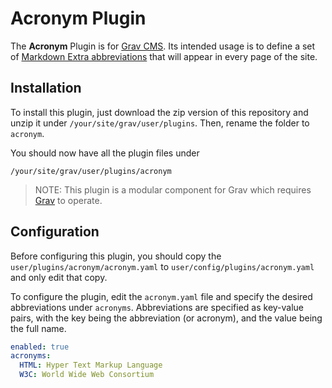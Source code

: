 # Acronym Plugin

The **Acronym** Plugin is for [Grav CMS](http://github.com/getgrav/grav).
Its intended usage is to define a set of [Markdown Extra abbreviations](https://michelf.ca/projects/php-markdown/extra/#abbr) that will appear in every page of the site.

## Installation

<!-- Installing the Acronym plugin can be done in one of two ways.
The GPM (Grav Package Manager) installation method enables you to quickly and easily install the plugin with a simple terminal command, while the manual method enables you to do so via a zip file.

### GPM Installation (Preferred)

The simplest way to install this plugin is via the [Grav Package Manager (GPM)](http://learn.getgrav.org/advanced/grav-gpm) through your system's terminal (also called the command line).
From the root of your Grav install type:

    bin/gpm install acronym

This will install the Acronym plugin into your `/user/plugins` directory within Grav. Its files can be found under `/your/site/grav/user/plugins/acronym`.

### Manual Installation -->

To install this plugin, just download the zip version of this repository and unzip it under `/your/site/grav/user/plugins`. Then, rename the folder to `acronym`.

You should now have all the plugin files under

    /your/site/grav/user/plugins/acronym
	
> NOTE: This plugin is a modular component for Grav which requires [Grav](http://github.com/getgrav/grav) to operate.

## Configuration

Before configuring this plugin, you should copy the `user/plugins/acronym/acronym.yaml` to `user/config/plugins/acronym.yaml` and only edit that copy.

To configure the plugin, edit the `acronym.yaml` file and specify the desired abbreviations under `acronyms`.
Abbreviations are specified as key-value pairs, with the key being the abbreviation (or acronym), and the value being the full name.

```yaml
enabled: true
acronyms:
  HTML: Hyper Text Markup Language
  W3C: World Wide Web Consortium
```
